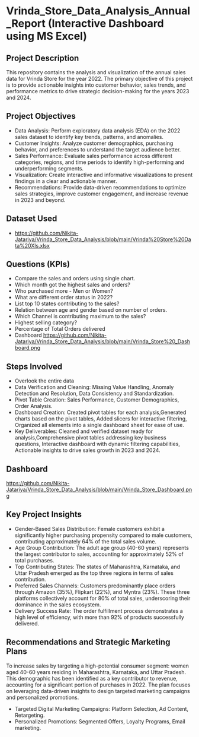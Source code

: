 # Vrinda_Store_Data_Analysis_Annual_Report (Interactive Dashboard using MS Excel)
## Project Description
This repository contains the analysis and visualization of the annual sales data for Vrinda Store for the year 2022. The primary objective of this project is to provide actionable insights into customer behavior, sales trends, and performance metrics to drive strategic decision-making for the years 2023 and 2024.

## Project Objectives
- Data Analysis: Perform exploratory data analysis (EDA) on the 2022 sales dataset to identify key trends, patterns, and anomalies.
- Customer Insights: Analyze customer demographics, purchasing behavior, and preferences to understand the target audience better.
- Sales Performance: Evaluate sales performance across different categories, regions, and time periods to identify high-performing and underperforming segments.
- Visualization: Create interactive and informative visualizations to present findings in a clear and actionable manner.
- Recommendations: Provide data-driven recommendations to optimize sales strategies, improve customer engagement, and increase revenue in 2023 and beyond.

## Dataset Used
- https://github.com/Nikita-Jatariya/Vrinda_Store_Data_Analysis/blob/main/Vrinda%20Store%20Data%20Xls.xlsx

## Questions (KPIs)

- Compare the sales and orders using single chart.
- Which month got the highest sales and orders?
- Who purchased more - Men or Women?
- What are different order status in 2022?
- List top 10 states contributing to the sales?
- Relation between age and gender based on number of orders.
- Which Channel is contributing maximum to the sales?
- Highest selling category?
- Percentage of Total Orders delivered
- Dashboard https://github.com/Nikita-Jatariya/Vrinda_Store_Data_Analysis/blob/main/Vrinda_Store%20_Dashboard.png

## Steps Involved
- Overlook the entire data
- Data Verification and Cleaning: Missing Value Handling, Anomaly Detection and Resolution, Data Consistency and Standardization.
- Pivot Table Creation: Sales Performance, Customer Demographics, Order Analysis.
- Dashboard Creation: Created pivot tables for each analysis,Generated charts based on the pivot tables, Added slicers for interactive filtering, Organized all elements into a single dashboard sheet for ease of use.
- Key Deliverables: Cleaned and verified dataset ready for analysis,Comprehensive pivot tables addressing key business questions, Interactive dashboard with dynamic filtering capabilities, Actionable insights to drive sales growth in 2023 and 2024.

## Dashboard
https://github.com/Nikita-Jatariya/Vrinda_Store_Data_Analysis/blob/main/Vrinda_Store_Dashboard.png

## Key Project Insights
- Gender-Based Sales Distribution: Female customers exhibit a significantly higher purchasing propensity compared to male customers, contributing approximately 64% of the total sales volume.
- Age Group Contribution: The adult age group (40-60 years) represents the largest contributor to sales, accounting for approximately 52% of total purchases.
- Top Contributing States: The states of Maharashtra, Karnataka, and Uttar Pradesh emerged as the top three regions in terms of sales contribution.
- Preferred Sales Channels: Customers predominantly place orders through Amazon (35%), Flipkart (22%), and Myntra (23%). These three platforms collectively account for 80% of total sales, underscoring their dominance in the sales ecosystem.
- Delivery Success Rate: The order fulfillment process demonstrates a high level of efficiency, with more than 92% of products successfully delivered.

##  Recommendations and Strategic Marketing Plans
To increase sales by targeting a high-potential consumer segment: women aged 40-60 years residing in Maharashtra, Karnataka, and Uttar Pradesh. This demographic has been identified as a key contributor to revenue, accounting for a significant portion of purchases in 2022. The plan focuses on leveraging data-driven insights to design targeted marketing campaigns and personalized promotions.

- Targeted Digital Marketing Campaigns: Platform Selection, Ad Content, Retargeting.
- Personalized Promotions: Segmented Offers, Loyalty Programs, Email marketing.
